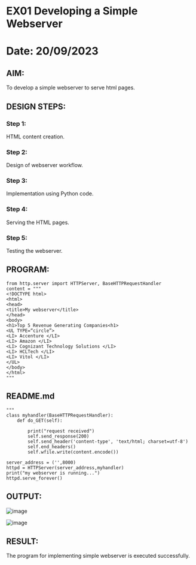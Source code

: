 # EX01 Developing a Simple Webserver
# Date: 20/09/2023

## AIM:
To develop a simple webserver to serve html pages.

## DESIGN STEPS:
### Step 1: 
HTML content creation.

### Step 2:
Design of webserver workflow.

### Step 3:
Implementation using Python code.

### Step 4:
Serving the HTML pages.

### Step 5:
Testing the webserver.

## PROGRAM:
```
from http.server import HTTPServer, BaseHTTPRequestHandler
content = """
<!DOCTYPE html>
<html>
<head>
<title>My webserver</title>
</head>
<body>
<h1>Top 5 Revenue Generating Companies<h1>
<UL TYPE=“circle”>
<LI> Accenture </LI>		
<LI> Amazon </LI>
<LI> Cognizant Technology Solutions </LI>
<LI> HCLTech </LI>
<LI> Vitol </LI>
</UL>
</body>
</html>
"""
```
## README.md
```
"""
class myhandler(BaseHTTPRequestHandler):
    def do_GET(self):

        print("request received")
        self.send_response(200)
        self.send_header('content-type', 'text/html; charset=utf-8')
        self.end_headers()
        self.wfile.write(content.encode())

server_address = ('',8000)
httpd = HTTPServer(server_address,myhandler)
print("my webserver is running...")
httpd.serve_forever()
```

## OUTPUT:

![image](https://github.com/Irenejecinthamerlin/simplewebserver/assets/128350225/29f6d616-fa57-49c4-93be-66b93bc47d5f)


![image](https://github.com/Irenejecinthamerlin/simplewebserver/assets/128350225/6dd9df4b-0de6-4b1f-9eb9-735d57894b7a)



## RESULT:
The program for implementing simple webserver is executed successfully.
